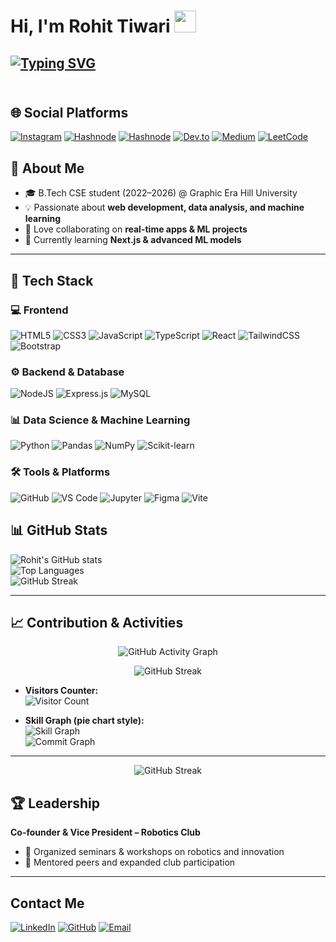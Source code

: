 # Hi, I'm Rohit Tiwari <img src="https://media.giphy.com/media/hvRJCLFzcasrR4ia7z/giphy.gif" width="35px">
[![Typing SVG](https://readme-typing-svg.herokuapp.com?font=Fira+Code&size=25&duration=3000&pause=1000&color=FF5733&width=600&lines=Full-Stack+Web+Developer;Data+Analysis+Beginner;Passionate+Learner+%26+Problem+Solver)](https://git.io/typing-svg)
<br><br>
---
## 🌐 Social Platforms  

[![Instagram](https://img.shields.io/badge/Instagram-%23E4405F.svg?logo=instagram&logoColor=white)](https://instagram.com/your-username)  [![Hashnode](https://img.shields.io/badge/Hashnode-2962FF?logo=hashnode&logoColor=white)](https://hashnode.com/@your-username)  [![Hashnode](https://img.shields.io/badge/Hashnode-2962FF?logo=hashnode&logoColor=white)](https://hashnode.com/@your-username)  [![Dev.to](https://img.shields.io/badge/dev.to-0A0A0A?logo=devdotto&logoColor=white)](https://dev.to/your-username)  [![Medium](https://img.shields.io/badge/Medium-000000?logo=medium&logoColor=white)](https://medium.com/@your-username)  [![LeetCode](https://img.shields.io/badge/LeetCode-FFA116?logo=leetcode&logoColor=black)](https://leetcode.com/your-username)  


## 🚀 About Me
- 🎓 B.Tech CSE student (2022–2026) @ Graphic Era Hill University  
- 💡 Passionate about **web development, data analysis, and machine learning**  
- 🤝 Love collaborating on **real-time apps & ML projects**  
- 🌱 Currently learning **Next.js & advanced ML models**  

---

## 🚀 Tech Stack  

### 💻 Frontend  
![HTML5](https://img.shields.io/badge/HTML5-E34F26?style=for-the-badge&logo=html5&logoColor=white) ![CSS3](https://img.shields.io/badge/CSS3-1572B6?style=for-the-badge&logo=css3&logoColor=white) ![JavaScript](https://img.shields.io/badge/JavaScript-F7DF1E?style=for-the-badge&logo=javascript&logoColor=black) ![TypeScript](https://img.shields.io/badge/TypeScript-3178C6?style=for-the-badge&logo=typescript&logoColor=white) ![React](https://img.shields.io/badge/React-20232A?style=for-the-badge&logo=react&logoColor=61DAFB) ![TailwindCSS](https://img.shields.io/badge/TailwindCSS-38B2AC?style=for-the-badge&logo=tailwind-css&logoColor=white) ![Bootstrap](https://img.shields.io/badge/Bootstrap-563D7C?style=for-the-badge&logo=bootstrap&logoColor=white)  

### ⚙️ Backend & Database  
![NodeJS](https://img.shields.io/badge/Node.js-339933?style=for-the-badge&logo=node.js&logoColor=white) ![Express.js](https://img.shields.io/badge/Express.js-000000?style=for-the-badge&logo=express&logoColor=white) ![MySQL](https://img.shields.io/badge/MySQL-4479A1?style=for-the-badge&logo=mysql&logoColor=white)  

### 📊 Data Science & Machine Learning  
![Python](https://img.shields.io/badge/Python-3776AB?style=for-the-badge&logo=python&logoColor=white) ![Pandas](https://img.shields.io/badge/Pandas-150458?style=for-the-badge&logo=pandas&logoColor=white) ![NumPy](https://img.shields.io/badge/NumPy-013243?style=for-the-badge&logo=numpy&logoColor=white) ![Scikit-learn](https://img.shields.io/badge/scikit--learn-F7931E?style=for-the-badge&logo=scikit-learn&logoColor=white)  

### 🛠 Tools & Platforms  
![GitHub](https://img.shields.io/badge/GitHub-100000?style=for-the-badge&logo=github&logoColor=white) ![VS Code](https://img.shields.io/badge/VS%20Code-007ACC?style=for-the-badge&logo=visual-studio-code&logoColor=white) ![Jupyter](https://img.shields.io/badge/Jupyter-F37626?style=for-the-badge&logo=jupyter&logoColor=white) ![Figma](https://img.shields.io/badge/Figma-F24E1E?style=for-the-badge&logo=figma&logoColor=white) ![Vite](https://img.shields.io/badge/Vite-646CFF?style=for-the-badge&logo=vite&logoColor=white)  


## 📊 GitHub Stats  

![Rohit's GitHub stats](https://github-readme-stats.vercel.app/api?username=Veer6696&show_icons=true&theme=tokyonight)  
![Top Languages](https://github-readme-stats.vercel.app/api/top-langs/?username=Veer6696&layout=compact&theme=tokyonight)  
![GitHub Streak](https://github-readme-streak-stats.herokuapp.com?user=Veer6696&theme=tokyonight)  

---

## 📈 Contribution & Activities

<p align="center">
  <!-- GitHub Activity Graph -->
  <img src="https://github-readme-activity-graph.vercel.app/graph?username=Veer6696&theme=github-compact&area=true&hide_border=true" alt="GitHub Activity Graph" />
</p> 
<p align="center">
  <!-- GitHub Streak -->
  <img src="https://github-readme-streak-stats.herokuapp.com?user=Veer6696&theme=tokyonight&hide_border=true" alt="GitHub Streak" />
</p>

- **Visitors Counter:**  
  ![Visitor Count](https://komarev.com/ghpvc/?username=Veer6696&label=Profile+Views&color=brightgreen)  

- **Skill Graph (pie chart style):**  
  ![Skill Graph](https://github-profile-summary-cards.vercel.app/api/cards/repos-per-language?username=Veer6696&theme=tokyonight)  
  ![Commit Graph](https://github-profile-summary-cards.vercel.app/api/cards/most-commit-language?username=Veer6696&theme=tokyonight)  

---

<p align="center">
  <!-- GitHub Streak -->
  <img src="https://github-readme-streak-stats.herokuapp.com?user=Veer6696&theme=tokyonight&hide_border=true" alt="GitHub Streak" />
</p>




## 🏆 Leadership
**Co-founder & Vice President – Robotics Club**  
- 🚀 Organized seminars & workshops on robotics and innovation  
- 🤝 Mentored peers and expanded club participation  

---

## Contact Me

[![LinkedIn](https://img.shields.io/badge/LinkedIn-RohitTiwari-blue?style=flat-square&logo=linkedin&logoColor=white)](https://www.linkedin.com/in/rohittiwari) [![GitHub](https://img.shields.io/badge/GitHub-Veer6696-black?style=flat-square&logo=github&logoColor=white)](https://github.com/Veer6696) [![Email](https://img.shields.io/badge/Email-rohittewari%40gmail.com-red?style=flat-square&logo=gmail&logoColor=white)](mailto:rohittewari@gmail.com)
